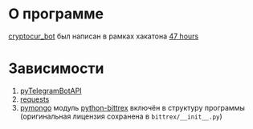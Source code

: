 # О программе
[cryptocur\_bot](https://t.me/cryptocur_bot) был написан в рамках хакатона [47 hours](https://vk.com/47hours)

# Зависимости
1. [pyTelegramBotAPI](https://github.com/eternnoir/pyTelegramBotAPI)
2. [requests](https://github.com/kennethreitz/requests)
3. [pymongo](https://github.com/mongodb/mongo-python-driver)
модуль [python-bittrex](https://github.com/ericsomdahl/python-bittrex) включён в структуру программы (оригинальная лицензия сохранена в ```bittrex/__init__.py```)